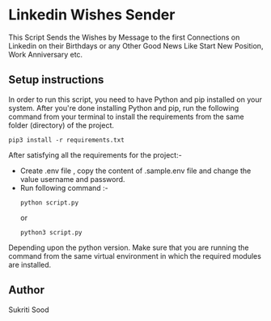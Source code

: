 # Linkedin Wishes Sender

This Script Sends the Wishes by Message to the first Connections on Linkedin on their Birthdays or any Other Good News Like Start New Position, Work Anniversary etc.

## Setup instructions
In order to run this script, you need to have Python and pip installed on your system. After you're done installing Python and pip, run the following command from your terminal to install the requirements from the same folder (directory) of the project.
```
pip3 install -r requirements.txt
```

After satisfying all the requirements for the project:-

- Create .env file , copy the content of .sample.env file and change the value username and password. 
- Run following command :-
    ```
    python script.py
    ```
    or
    ```
    python3 script.py
    ```
Depending upon the python version. Make sure that you are running the command from the same virtual environment in which the required modules are installed.

## Author

Sukriti Sood
